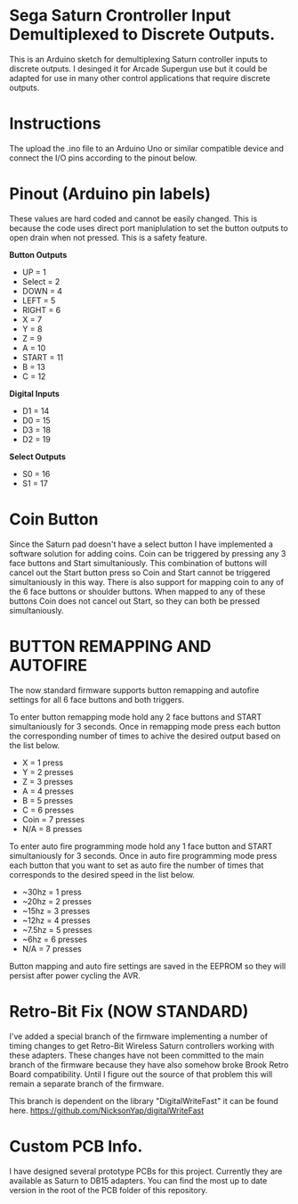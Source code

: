 # Sega Saturn Crontroller Input Demultiplexed to Discrete Outputs.

This is an Arduino sketch for demultiplexing Saturn controller inputs to discrete outputs. I desinged it for Arcade Supergun use but it could be adapted for use in many other control applications that require discrete outputs.

# Instructions

The upload the .ino file to an Arduino Uno or similar compatible device and connect the I/O pins according to the pinout below.

# Pinout (Arduino pin labels) 

  These values are hard coded and cannot be easily changed. This is because the code uses direct port maniplulation to set the button outputs to open drain when not pressed. This is a safety feature.

**Button Outputs**
  - UP    = 1
  - Select = 2
  - DOWN  = 4
  - LEFT  = 5
  - RIGHT = 6
  - X     = 7
  - Y     = 8
  - Z     = 9
  - A     = 10
  - START = 11  
  - B     = 13
  - C     = 12

**Digital Inputs**
- D1    = 14
- D0    = 15
- D3    = 18
- D2    = 19

**Select Outputs**
- S0    = 16
- S1    = 17

# Coin Button

Since the Saturn pad doesn't have a select button I have implemented a software solution for adding coins. Coin can be triggered by pressing any 3 face buttons and Start simultaniously. This combination of buttons will cancel out the Start button press so Coin and Start cannot be triggered simultaniously in this way. There is also support for mapping coin to any of the 6 face buttons or shoulder buttons. When mapped to any of these buttons Coin does not cancel out Start, so they can both be pressed simultaniously. 


# BUTTON REMAPPING AND AUTOFIRE

The now standard firmware supports button remapping and autofire settings for all 6 face buttons and both triggers.

To enter button remapping mode hold any 2 face buttons and START simultaniously for 3 seconds.
Once in remapping mode press each button the corresponding number of times to achive the desired output based on the list below.

 - X = 1 press
 - Y = 2 presses
 - Z = 3 presses
 - A = 4 presses
 - B = 5 presses
 - C = 6 presses
 - Coin = 7 presses
 - N/A = 8 presses

 To enter auto fire programming mode hold any 1 face button and START simultaniously for 3 seconds. 
 Once in auto fire programming mode press each button that you want to set as auto fire the number of times that corresponds to the desired speed in the list below.
 
  - ~30hz = 1 press
  - ~20hz = 2 presses
  - ~15hz = 3 presses
  - ~12hz = 4 presses
  - ~7.5hz = 5 presses
  - ~6hz = 6 presses
  - N/A = 7 presses
  
Button mapping and auto fire settings are saved in the EEPROM so they will persist after power cycling the AVR.

# Retro-Bit Fix (NOW STANDARD)
I've added a special branch of the firmware implementing a number of timing changes to get Retro-Bit Wireless Saturn controllers working with these adapters. These changes have not been committed to the main branch of the firmware because they have also somehow broke Brook Retro Board compatibility. Until I figure out the source of that problem this will remain a separate branch of the firmware. 

This branch is dependent on the library "DigitalWriteFast" it can be found here. https://github.com/NicksonYap/digitalWriteFast

# Custom PCB Info.

I have designed several prototype PCBs for this project. Currently they are available as Saturn to DB15 adapters. You can find the most up to date version in the root of the PCB folder of this repository.
